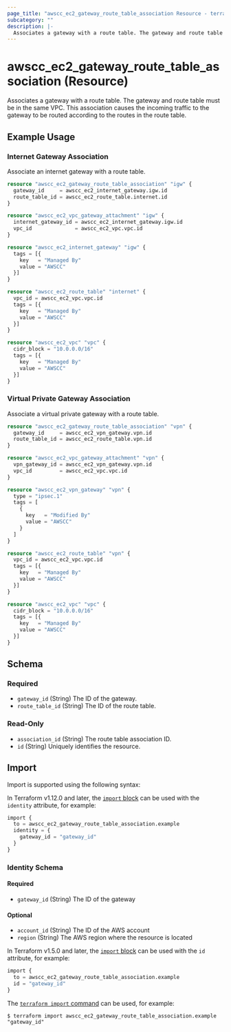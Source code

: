 ```yaml
---
page_title: "awscc_ec2_gateway_route_table_association Resource - terraform-provider-awscc"
subcategory: ""
description: |-
  Associates a gateway with a route table. The gateway and route table must be in the same VPC. This association causes the incoming traffic to the gateway to be routed according to the routes in the route table.
---
```


# awscc_ec2_gateway_route_table_association (Resource)

Associates a gateway with a route table. The gateway and route table must be in the same VPC. This association causes the incoming traffic to the gateway to be routed according to the routes in the route table.

## Example Usage

### Internet Gateway Association

Associate an internet gateway with a route table.
```terraform
resource "awscc_ec2_gateway_route_table_association" "igw" {
  gateway_id     = awscc_ec2_internet_gateway.igw.id
  route_table_id = awscc_ec2_route_table.internet.id
}

resource "awscc_ec2_vpc_gateway_attachment" "igw" {
  internet_gateway_id = awscc_ec2_internet_gateway.igw.id
  vpc_id              = awscc_ec2_vpc.vpc.id
}

resource "awscc_ec2_internet_gateway" "igw" {
  tags = [{
    key   = "Managed By"
    value = "AWSCC"
  }]
}

resource "awscc_ec2_route_table" "internet" {
  vpc_id = awscc_ec2_vpc.vpc.id
  tags = [{
    key   = "Managed By"
    value = "AWSCC"
  }]
}

resource "awscc_ec2_vpc" "vpc" {
  cidr_block = "10.0.0.0/16"
  tags = [{
    key   = "Managed By"
    value = "AWSCC"
  }]
}
```

### Virtual Private Gateway Association

Associate a virtual private gateway with a route table.
```terraform
resource "awscc_ec2_gateway_route_table_association" "vpn" {
  gateway_id     = awscc_ec2_vpn_gateway.vpn.id
  route_table_id = awscc_ec2_route_table.vpn.id
}

resource "awscc_ec2_vpc_gateway_attachment" "vpn" {
  vpn_gateway_id = awscc_ec2_vpn_gateway.vpn.id
  vpc_id         = awscc_ec2_vpc.vpc.id
}

resource "awscc_ec2_vpn_gateway" "vpn" {
  type = "ipsec.1"
  tags = [
    {
      key   = "Modified By"
      value = "AWSCC"
    }
  ]
}

resource "awscc_ec2_route_table" "vpn" {
  vpc_id = awscc_ec2_vpc.vpc.id
  tags = [{
    key   = "Managed By"
    value = "AWSCC"
  }]
}

resource "awscc_ec2_vpc" "vpc" {
  cidr_block = "10.0.0.0/16"
  tags = [{
    key   = "Managed By"
    value = "AWSCC"
  }]
}
```

<!-- schema generated by tfplugindocs -->
## Schema

### Required

- `gateway_id` (String) The ID of the gateway.
- `route_table_id` (String) The ID of the route table.

### Read-Only

- `association_id` (String) The route table association ID.
- `id` (String) Uniquely identifies the resource.

## Import

Import is supported using the following syntax:

In Terraform v1.12.0 and later, the [`import` block](https://developer.hashicorp.com/terraform/language/import) can be used with the `identity` attribute, for example:

```terraform
import {
  to = awscc_ec2_gateway_route_table_association.example
  identity = {
    gateway_id = "gateway_id"
  }
}
```

<!-- schema generated by tfplugindocs -->
### Identity Schema

#### Required

- `gateway_id` (String) The ID of the gateway

#### Optional

- `account_id` (String) The ID of the AWS account
- `region` (String) The AWS region where the resource is located

In Terraform v1.5.0 and later, the [`import` block](https://developer.hashicorp.com/terraform/language/import) can be used with the `id` attribute, for example:

```terraform
import {
  to = awscc_ec2_gateway_route_table_association.example
  id = "gateway_id"
}
```

The [`terraform import` command](https://developer.hashicorp.com/terraform/cli/commands/import) can be used, for example:

```shell
$ terraform import awscc_ec2_gateway_route_table_association.example "gateway_id"
```